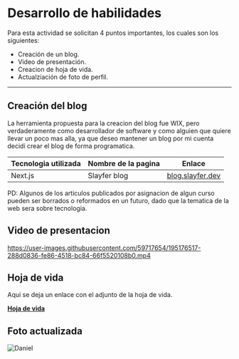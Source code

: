 # Desarrollo de habilidades

Para esta actividad se solicitan 4 puntos importantes, los cuales son los siguientes:

- Creación de un blog.
- Video de presentación.
- Creacion de hoja de vida.
- Actualziación de foto de perfil.

---

## Creación del blog

La herramienta propuesta para la creacion del blog fue WIX, pero verdaderamente como desarrollador
de software y como alguien que quiere llevar un poco mas alla, ya que deseo mantener un blog por 
mi cuenta decidi crear el blog de forma programatica.

| Tecnologia utilizada | Nombre de la pagina | Enlace |
|-------|----------|--------|
| Next.js | Slayfer blog | [blog.slayfer.dev](https://blog.slayfer.dev) |

PD: Algunos de los articulos publicados por asignacion de algun curso pueden ser borrados o reformados
en un futuro, dado que la tematica de la web sera sobre tecnologia.

## Video de presentacion

https://user-images.githubusercontent.com/59717654/195176517-288d0836-fe86-4518-bc84-66f5520108b0.mp4

## Hoja de vida

Aqui se deja un enlace con el adjunto de la hoja de vida.

[**Hoja de vida**](https://github.com/pastelito02/UCN/files/9759026/HojadevidaDaniel.pdf)

## Foto actualizada

![Daniel](https://user-images.githubusercontent.com/59717654/195177201-452ee89e-0f15-4818-81b9-b77979a7fe10.png)

